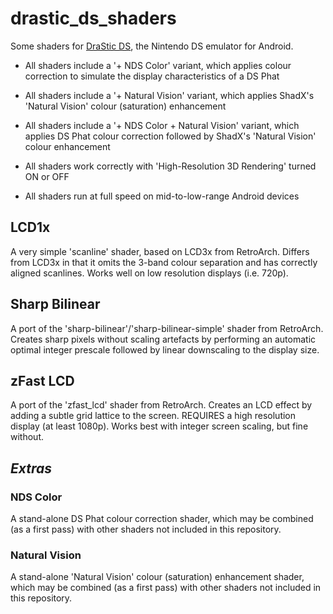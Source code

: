 # drastic_ds_shaders

Some shaders for [DraStic DS](https://play.google.com/store/apps/details?id=com.dsemu.drastic&hl=en_GB), the Nintendo DS emulator for Android.

- All shaders include a '+ NDS Color' variant, which applies colour correction to simulate the display characteristics of a DS Phat

- All shaders include a '+ Natural Vision' variant, which applies ShadX's 'Natural Vision' colour (saturation) enhancement

- All shaders include a '+ NDS Color + Natural Vision' variant, which applies DS Phat colour correction followed by ShadX's 'Natural Vision' colour enhancement

- All shaders work correctly with 'High-Resolution 3D Rendering' turned ON or OFF

- All shaders run at full speed on mid-to-low-range Android devices

## LCD1x

A very simple 'scanline' shader, based on LCD3x from RetroArch. Differs from LCD3x in that it omits the 3-band colour separation and has correctly aligned scanlines. Works well on low resolution displays (i.e. 720p).

## Sharp Bilinear

A port of the 'sharp-bilinear'/'sharp-bilinear-simple' shader from RetroArch. Creates sharp pixels without scaling artefacts by performing an automatic optimal integer prescale followed by linear downscaling to the display size.

## zFast LCD

A port of the 'zfast_lcd' shader from RetroArch. Creates an LCD effect by adding a subtle grid lattice to the screen. REQUIRES a high resolution display (at least 1080p). Works best with integer screen scaling, but fine without.

## *Extras*

### NDS Color

A stand-alone DS Phat colour correction shader, which may be combined (as a first pass) with other shaders not included in this repository.

### Natural Vision

A stand-alone 'Natural Vision' colour (saturation) enhancement shader, which may be combined (as a first pass) with other shaders not included in this repository.
